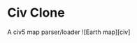 # Civ Clone

A civ5 map parser/loader
![Earth map][civ]

[logo]: https://github.com/popcron/civclone/blob/master/civ.png "Earth map"
